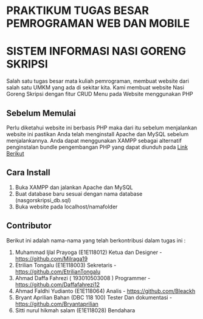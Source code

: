 # PRAKTIKUM TUGAS BESAR PEMROGRAMAN WEB DAN MOBILE

# SISTEM INFORMASI NASI GORENG SKRIPSI

Salah satu tugas besar mata kuliah pemrograman, membuat website dari salah satu UMKM yang ada di sekitar kita. Kami membuat website Nasi Goreng Skripsi dengan fitur CRUD Menu pada Website menggunakan PHP

## Sebelum Memulai

Perlu diketahui website ini berbasis PHP maka dari itu sebelum menjalankan website ini pastikan Anda telah menginstall Apache dan MySQL sebelum menjalankannya. Anda dapat menggunakan XAMPP sebagai alternatif penginstalan bundle pengembangan PHP yang dapat diunduh pada [Link Berikut](https://www.apachefriends.org/download.html)

## Cara Install

1. Buka XAMPP dan jalankan Apache dan MySQL
2. Buat database baru sesuai dengan nama database (nasgorskripsi_db.sql)
3. Buka website pada localhost/namafolder

## Contributor

Berikut ini adalah nama-nama yang telah berkontribusi dalam tugas ini :
1. Muhammad Ijlal Prayoga (E1E118012) Ketua dan Designer - https://github.com/Milraga19
2. Etrilian Tongalu (E1E118003) Sekretaris - https://github.com/EtrilianTongalu
3. Ahmad Daffa Fahrezi ( 193010503008 ) Programmer - https://github.com/Daffafahrezi12
4. Ahmad Faldhi Yudianto (E1E118064) Analis - https://github.com/Bleackh
5. Bryant Aprilian Bahan (DBC 118 100) Tester Dan dokumentasi - https://github.com/Bryantaprilian
6. Sitti nurul hikmah salam (E1E118028) Bendahara
